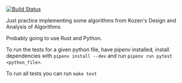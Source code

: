 [![Build Status](https://travis-ci.org/boustrophedon/algorithms_practice.svg?branch=master)](https://travis-ci.org/boustrophedon/algorithms_practice)

Just practice implementing some algorithms from Kozen's Design and Analysis of Algorithms

Probably going to use Rust and Python.

To run the tests for a given python file, have pipenv installed, install dependencies with `pipenv install --dev` and run `pipenv run pytest <python_file>`.

To run all tests you can run `make test`
